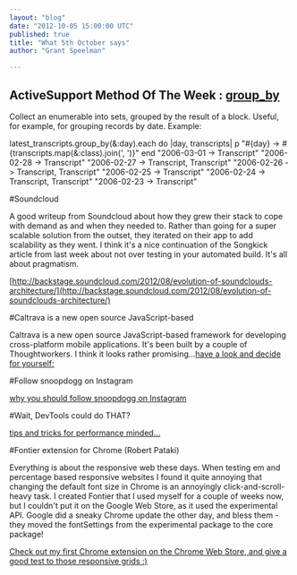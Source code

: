 ```yaml
---
layout: "blog"
date: "2012-10-05 15:00:00 UTC"
published: true
title: "What 5th October says"
author: "Grant Speelman"

---
```


## ActiveSupport Method Of The Week : [group\_by](http://as.rubyonrails.org/classes/Enumerable.html#M000498)

Collect an enumerable into sets, grouped by the result of a block. Useful, for example, for grouping records by date. Example:

latest\_transcripts.group\_by(&:day).each do |day, transcripts| p "#{day} -> #{transcripts.map(&:class).join(', ')}" end "2006-03-01 -> Transcript" "2006-02-28 -> Transcript" "2006-02-27 -> Transcript, Transcript" "2006-02-26 -> Transcript, Transcript" "2006-02-25 -> Transcript" "2006-02-24 -> Transcript, Transcript" "2006-02-23 -> Transcript"

#Soundcloud

A good writeup from Soundcloud about how they grew their stack to cope with demand as and when they needed to. Rather than going for a super scalable solution from the outset, they iterated on their app to add scalability as they went. I think it's a nice continuation of the Songkick article from last week about not over testing in your automated build. It's all about pragmatism.

[http://backstage.soundcloud.com/2012/08/evolution-of-soundclouds-architecture/](http://backstage.soundcloud.com/2012/08/evolution-of-soundclouds-architecture/)

#Caltrava is a new open source JavaScript-based 

Caltrava is a new open source JavaScript-based framework for developing cross-platform mobile applications. It's been built by a couple of Thoughtworkers. I think it looks rather promising...[have a look and decide for yourself:](http://overwatering.org/blog/2012/10/announcing-calatrava/)

#Follow snoopdogg on Instagram

[why you should follow snoopdogg on Instagram](http://instagram.com/p/QZdeooS82k/)

#Wait, DevTools could do THAT?

[tips and tricks for performance minded...](http://www.igvita.com/slides/2012/devtools-tips-and-tricks/#1)

#Fontier extension for Chrome (Robert Pataki)

Everything is about the responsive web these days. When testing em and percentage based responsive websites I found it quite annoying that changing the default font size in Chrome is an annoyingly click-and-scroll-heavy task. I created Fontier that I used myself for a couple of weeks now, but I couldn't put it on the Google Web Store, as it used the experimental API. Google did a sneaky Chrome update the other day, and bless them - they moved the fontSettings from the experimental package to the core package!

[Check out my first Chrome extension on the Chrome Web Store, and give a good test to those responsive grids :)](https://chrome.google.com/webstore/detail/fontier/dkbamaalakfhckcidgiigdinhcncaeae)


